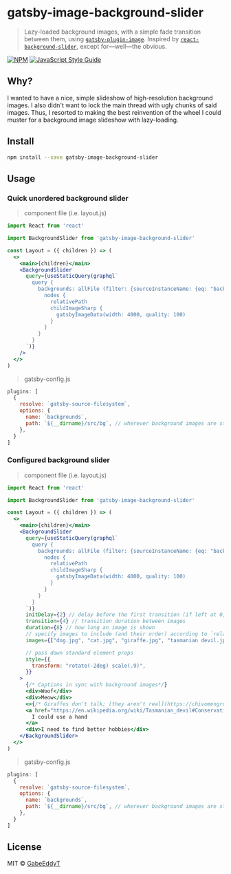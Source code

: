 # gatsby-image-background-slider

> Lazy-loaded background images, with a simple fade transition between them, using [`gatsby-plugin-image`](https://www.npmjs.com/package/gatsby-image). Inspired by [`react-background-slider`](https://www.npmjs.com/package/react-background-slider), except for—well—the obvious.

[![NPM](https://img.shields.io/npm/v/gatsby-image-background-slider.svg)](https://www.npmjs.com/package/gatsby-image-background-slider) [![JavaScript Style Guide](https://img.shields.io/badge/code_style-standard-brightgreen.svg)](https://standardjs.com)

## Why?

I wanted to have a nice, simple slideshow of high-resolution background images. I also didn't want to lock the main thread with ugly chunks of said images. Thus, I resorted to making the best reinvention of the wheel I could muster for a background image slideshow with lazy-loading.

## Install

```bash
npm install --save gatsby-image-background-slider
```

## Usage

### Quick unordered background slider
> component file (i.e. layout.js)
```jsx
import React from 'react'

import BackgroundSlider from 'gatsby-image-background-slider'

const Layout = ({ children }) => (
  <>
    <main>{children}</main>
    <BackgroundSlider 
      query={useStaticQuery(graphql`
        query {
          backgrounds: allFile (filter: {sourceInstanceName: {eq: "backgrounds"}}){
            nodes {
              relativePath
              childImageSharp {
                gatsbyImageData(width: 4000, quality: 100)
              }
            }
          }
        }
      `)}
    />
  </>
)  
```
> gatsby-config.js
```js
plugins: [
  {
    resolve: `gatsby-source-filesystem`,
    options: {
      name: `backgrounds`,
      path: `${__dirname}/src/bg`, // wherever background images are stored
    },
  }
]
```

### Configured background slider
> component file (i.e. layout.js)
```jsx
import React from 'react'

import BackgroundSlider from 'gatsby-image-background-slider'

const Layout = ({ children }) => (
  <>
    <main>{children}</main>
    <BackgroundSlider 
      query={useStaticQuery(graphql`
        query {
          backgrounds: allFile (filter: {sourceInstanceName: {eq: "backgrounds"}}){
            nodes {
              relativePath
              childImageSharp {
                gatsbyImageData(width: 4000, quality: 100)
              }
            }
          }
        }
      `)}
      initDelay={2} // delay before the first transition (if left at 0, the first image will be skipped initially)
      transition={4} // transition duration between images
      duration={8} // how long an image is shown
      // specify images to include (and their order) according to `relativePath`
      images={["dog.jpg", "cat.jpg", "giraffe.jpg", "tasmanian devil.jpg", "gabe.jpg"]} 

      // pass down standard element props
      style={{
        transform: "rotate(-2deg) scale(.9)",
      }}           
    > 
      {/* Captions in sync with background images*/}
      <div>Woof</div>
      <div>Meow</div>
      <>{/* Giraffes don't talk; [they aren't real](https://chivomengro.com/2017/10/23/the-truth-comes-out-giraffes-are-a-hoax/) */}</>
      <a href="https://en.wikipedia.org/wiki/Tasmanian_devil#Conservation_status">
        I could use a hand
      </a>
      <div>I need to find better hobbies</div>
    </BackgroundSlider>
  </>
)  
```
> gatsby-config.js
```js
plugins: [
  {
    resolve: `gatsby-source-filesystem`,
    options: {
      name: `backgrounds`,
      path: `${__dirname}/src/bg`, // wherever background images are stored
    },
  }
]
```

## License

MIT © [GabeEddyT](https://github.com/GabeEddyT)
